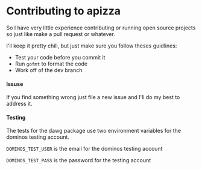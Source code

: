 # Contributing to apizza

So I have very little experience contributing or running open source projects so just like make a pull request or whatever.

I'll keep it pretty chill, but just make sure you follow theses guidlines:
- Test your code before you commit it
- Run `gofmt` to format the code
- Work off of the dev branch

#### Issuse
If you find something wrong just file a new issue and I'll do my best to address it.

#### Testing
The tests for the dawg package use two environment variables for the dominos testing account.

`DOMINOS_TEST_USER` is the email for the dominos testing account

`DOMINOS_TEST_PASS` is the password for the testing account
